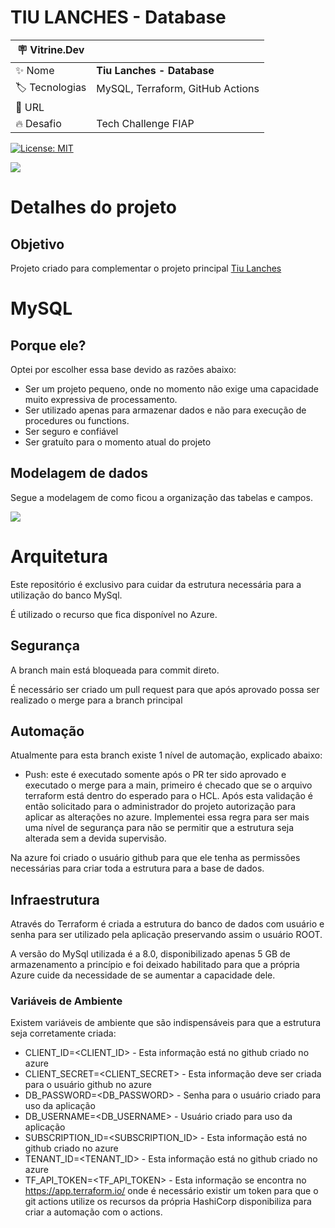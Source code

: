 # TIU LANCHES - Database
| :placard: Vitrine.Dev |     |
| -------------  | --- |
| :sparkles: Nome        | **Tiu Lanches - Database**
| :label: Tecnologias | MySQL, Terraform, GitHub Actions
| :rocket: URL         | 
| :fire: Desafio     | Tech Challenge FIAP

[![License: MIT](https://img.shields.io/badge/License-MIT-yellow.svg)](https://opensource.org/licenses/MIT)

<!-- Inserir imagem com a #vitrinedev ao final do link -->
![](https://codedataops.files.wordpress.com/2023/03/slide1-7.png#vitrinedev)

# Detalhes do projeto
## Objetivo
Projeto criado para complementar o projeto principal [Tiu Lanches](https://github.com/luisferrarezi/tiulanches)

# MySQL
## Porque ele?
Optei por escolher essa base devido as razões abaixo:

- Ser um projeto pequeno, onde no momento não exige uma capacidade muito expressiva de processamento.
- Ser utilizado apenas para armazenar dados e não para execução de procedures ou functions.
- Ser seguro e confiável
- Ser gratuíto para o momento atual do projeto 

## Modelagem de dados

Segue a modelagem de como ficou a organização das tabelas e campos.

![](https://luisferrarezi.notion.site/image/https%3A%2F%2Fprod-files-secure.s3.us-west-2.amazonaws.com%2F62941c71-5c2d-41d6-8c4f-a5f5b14de56c%2F1feac792-8695-4cb6-8c6d-75e908229bc8%2FUntitled.png?table=block&id=f356e806-1c5c-4ea9-829e-ed645f89b5fe&spaceId=62941c71-5c2d-41d6-8c4f-a5f5b14de56c&width=1730&userId=&cache=v2)

# Arquitetura
Este repositório é exclusivo para cuidar da estrutura necessária para a utilização do banco MySql.

É utilizado o recurso que fica disponível no Azure.

## Segurança
A branch main está bloqueada para commit direto.

É necessário ser criado um pull request para que após aprovado possa ser realizado o merge para a branch principal

## Automação
Atualmente para esta branch existe 1 nível de automação, explicado abaixo:

- Push: este é executado somente após o PR ter sido aprovado e executado o merge para a main, primeiro é checado que se o arquivo terraform está dentro do esperado para o HCL. Após esta validação é então solicitado para o administrador do projeto autorização para aplicar as alterações no azure. Implementei essa regra para ser mais uma nível de segurança para não se permitir que a estrutura seja alterada sem a devida supervisão.

Na azure foi criado o usuário github para que ele tenha as permissões necessárias para criar toda a estrutura para a base de dados.

## Infraestrutura
Através do Terraform é criada a estrutura do banco de dados com usuário e senha para ser utilizado pela aplicação preservando assim o usuário ROOT.

A versão do MySql utilizada é a 8.0, disponibilizado apenas 5 GB de armazenamento a princípio e foi deixado habilitado para que a própria Azure cuide da necessidade de se aumentar a capacidade dele.

### Variáveis de Ambiente
Existem variáveis de ambiente que são indispensáveis para que a estrutura seja corretamente criada:
- CLIENT_ID=<CLIENT_ID> - Esta informação está no github criado no azure
- CLIENT_SECRET=<CLIENT_SECRET> - Esta informação deve ser criada para o usuário github no azure
- DB_PASSWORD=<DB_PASSWORD> - Senha para o usuário criado para uso da aplicação
- DB_USERNAME=<DB_USERNAME> - Usuário criado para uso da aplicação
- SUBSCRIPTION_ID=<SUBSCRIPTION_ID> - Esta informação está no github criado no azure
- TENANT_ID=<TENANT_ID> - Esta informação está no github criado no azure
- TF_API_TOKEN=<TF_API_TOKEN> - Esta informação se encontra no https://app.terraform.io/ onde é necessário existir um token para que o git actions utilize os recursos da própria HashiCorp disponibiliza para criar a automação com o actions.
